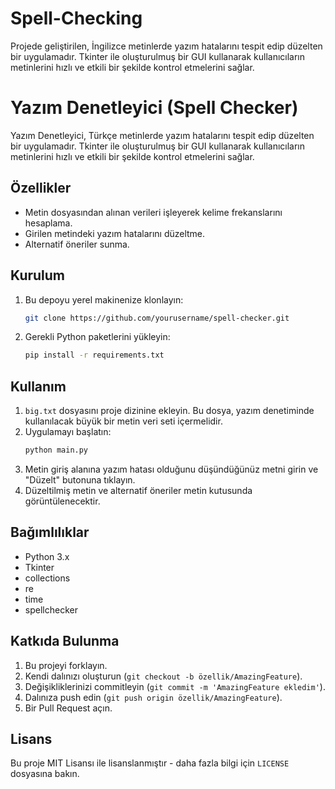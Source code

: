 # Spell-Checking
Projede geliştirilen, İngilizce metinlerde yazım hatalarını tespit edip düzelten bir uygulamadır. Tkinter ile oluşturulmuş bir GUI kullanarak kullanıcıların metinlerini hızlı ve etkili bir şekilde kontrol etmelerini sağlar.

# Yazım Denetleyici (Spell Checker)

Yazım Denetleyici, Türkçe metinlerde yazım hatalarını tespit edip düzelten bir uygulamadır. Tkinter ile oluşturulmuş bir GUI kullanarak kullanıcıların metinlerini hızlı ve etkili bir şekilde kontrol etmelerini sağlar.

## Özellikler

- Metin dosyasından alınan verileri işleyerek kelime frekanslarını hesaplama.
- Girilen metindeki yazım hatalarını düzeltme.
- Alternatif öneriler sunma.

## Kurulum

1. Bu depoyu yerel makinenize klonlayın:
    ```bash
    git clone https://github.com/yourusername/spell-checker.git
    ```
2. Gerekli Python paketlerini yükleyin:
    ```bash
    pip install -r requirements.txt
    ```

## Kullanım

1. `big.txt` dosyasını proje dizinine ekleyin. Bu dosya, yazım denetiminde kullanılacak büyük bir metin veri seti içermelidir.
2. Uygulamayı başlatın:
    ```bash
    python main.py
    ```
3. Metin giriş alanına yazım hatası olduğunu düşündüğünüz metni girin ve "Düzelt" butonuna tıklayın.
4. Düzeltilmiş metin ve alternatif öneriler metin kutusunda görüntülenecektir.

## Bağımlılıklar

- Python 3.x
- Tkinter
- collections
- re
- time
- spellchecker

## Katkıda Bulunma

1. Bu projeyi forklayın.
2. Kendi dalınızı oluşturun (`git checkout -b özellik/AmazingFeature`).
3. Değişikliklerinizi commitleyin (`git commit -m 'AmazingFeature ekledim'`).
4. Dalınıza push edin (`git push origin özellik/AmazingFeature`).
5. Bir Pull Request açın.

## Lisans

Bu proje MIT Lisansı ile lisanslanmıştır - daha fazla bilgi için `LICENSE` dosyasına bakın.
